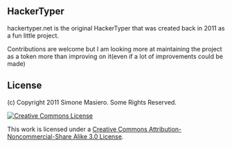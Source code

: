 ## HackerTyper

hackertyper.net is the original HackerTyper that was created back in 2011 as a fun little project. 

Contributions are welcome but I am looking more at maintaining the project as a token more than improving on it(even if a lot of improvements could be made)

## License 

(c) Copyright 2011 Simone Masiero. Some Rights Reserved. 

<a rel="license" href="http://creativecommons.org/licenses/by-nc-sa/3.0/">
	<img alt="Creative Commons License" style="border-width:0" src="http://i.creativecommons.org/l/by-nc-sa/3.0/au/88x31.png" />
</a>

This work is licensed under a <a rel="license" href="http://creativecommons.org/licenses/by-nc-sa/3.0/">Creative Commons Attribution-Noncommercial-Share Alike 3.0 License</a>.

